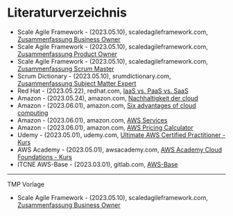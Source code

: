 # Literaturverzeichnis

- Scale Agile Framework - (2023.05.10), scaledagileframework.com, [Zusammenfassung Business Owner](https://scaledagileframework.com/business-owners/)
- Scale Agile Framework - (2023.05.10), scaledagileframework.com, [Zusammenfassung Product Owner](https://scaledagileframework.com/product-owner/)
- Scale Agile Framework - (2023.05.10), scaledagileframework.com, [Zusammenfassung Scrum Master](https://scaledagileframework.com/scrum-master-team-coach/)
- Scrum Dictionary - (2023.05.10), srumdictionary.com, [Zusammenfassung Subject Matter Expert](https://scrumdictionary.com/term/subject-matter-expert-sme/)
- Red Hat - (2023.05.22), redhat.com, [IaaS vs. PaaS vs. SaaS](https://www.redhat.com/de/topics/cloud-computing/iaas-vs-paas-vs-saas)
- Amazon - (2023.05.24), amazon.com, [Nachhaltigkeit der cloud](https://nachhaltigkeit.aboutamazon.de/umwelt/die-cloud)
- Amazon - (2023.06.01), amazon.com, [Six advantages of cloud computing](https://docs.aws.amazon.com/whitepapers/latest/aws-overview/six-advantages-of-cloud-computing.html)
- Amazon - (2023.06.01), amazon.com, [AWS Services](https://aws.amazon.com/de/products/)
- Amazon - (2023.06.01), amazon.com, [AWS Pricing Calculator](https://calculator.aws/)
- Udemy - (2023.05.01), udemy.com, [Ultimate AWS Certified Practitioner - Kurs](https://www.udemy.com/course/aws-certified-cloud-practitioner-new)
- AWS Academy - (2023.05.01), awsacademy.com, [AWS Academy Cloud Foundations - Kurs](https://awsacademy.instructure.com)
- ITCNE AWS-Base - (2023.03.01), gitlab.com, [AWS-Base](https://gitlab.com/ch-tbz-wb/Stud/aws-base)


---
TMP Vorlage
- Scale Agile Framework - (2023.05.10), scaledagileframework.com, [Zusammenfassung Business Owner](https://scaledagileframework.com/business-owners/)
